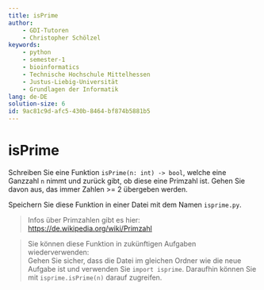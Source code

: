 ```yaml
---
title: isPrime
author:
    - GDI-Tutoren
    - Christopher Schölzel
keywords:
    - python
    - semester-1
    - bioinformatics
    - Technische Hochschule Mittelhessen
    - Justus-Liebig-Universität
    - Grundlagen der Informatik
lang: de-DE
solution-size: 6
id: 9ac81c9d-afc5-430b-8464-bf874b5881b5
---
```


# isPrime

Schreiben Sie eine Funktion `isPrime(n: int) -> bool`, welche eine Ganzzahl `n` nimmt und zurück gibt, ob diese eine Primzahl ist. Gehen Sie davon aus, das immer Zahlen >= 2 übergeben werden.

Speichern Sie diese Funktion in einer Datei mit dem Namen `isprime.py`.

> Infos über Primzahlen gibt es hier: https://de.wikipedia.org/wiki/Primzahl 

> Sie können diese Funktion in zukünftigen Aufgaben wiederverwenden:\
> Gehen Sie sicher, dass die Datei im gleichen Ordner wie die neue Aufgabe ist und verwenden Sie `import isprime`.
> Daraufhin können Sie mit `isprime.isPrime(n)` darauf zugreifen.
